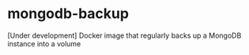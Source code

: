 # mongodb-backup
[Under development] Docker image that regularly backs up a MongoDB instance into a volume

